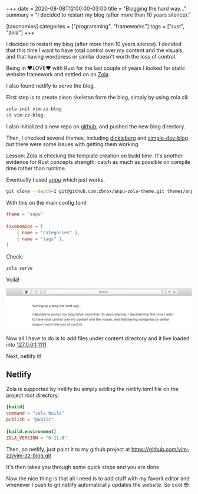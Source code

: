 +++
date = 2020-08-08T12:00:00-03:00
title = "Blogging the hard way..."
summary = "I decided to restart my blog (after more than 10 years silence)."

[taxonomies] 
categories = ["programming", "frameworks"] 
tags = ["rust", "zola"]
+++

I decided to restart my blog (after more than 10 years silence). I decided that this time I want to have total control over my content and the visuals, and that having wordpress or similar doesn't worth the loss of control.

Being in ❤️LOVE❤️ with Rust for the last couple of years I looked for static website framework and settled on on [Zola](https://getzola.org).

I also found netlify to serve the blog.

First step is to create clean skeleton form the blog, simply by using zola cli:

```sh
zola init vim-zz-blog
cd vim-zz-blog
```

I also initialized a new repo on [github](https://github.com/vim-zz/vim-zz-blog.git), and pushed the new blog directory.

Then, I checked several themes, including [dinkleberg](https://github.com/rust-br/dinkleberg) and [simple-dev-blog](https://github.com/bennetthardwick/simple-dev-blog-zola-starter) but there were some issues with getting them working. 

Lesson: Zola is checking the template creation on build time. It's another evidence for Rust concepts strength: catch as much as possible on compile time rather than runtime.

Eventually I used [anpu](https://github.com/zbrox/anpu-zola-theme) which just works.

```sh
git clone --depth=1 git@github.com:zbrox/anpu-zola-theme.git themes/anpu
```

With this on the main config.toml:

```toml
theme = "anpu"

taxonomies = [
    { name = "categories" },
    { name = "tags" },
]
```

Check:
```sh
zola serve
```

Voilà!

![New blog](new_blog.png)

Now all I have to do is to add files under content directory and it live loaded into [127.0.0.1:1111](http://127.0.0.1:1111)

Next, netlify it!

## Netlify

Zola is supported by netlify bu simply adding the netlify.toml file on the project root directory:

```toml
[build]
command = "zola build"
publish = "public"

[build.environment]
ZOLA_VERSION = "0.11.0"
```

Then, on netlify, just point it to my github project at https://github.com/vim-zz/vim-zz-blog.git

It's then takes you through some quick steps and you are done.

Now the nice thing is that all I need is to add stuff with my favorit editor and whenever I push to git netlify automatically updates the website. So cool 😎.